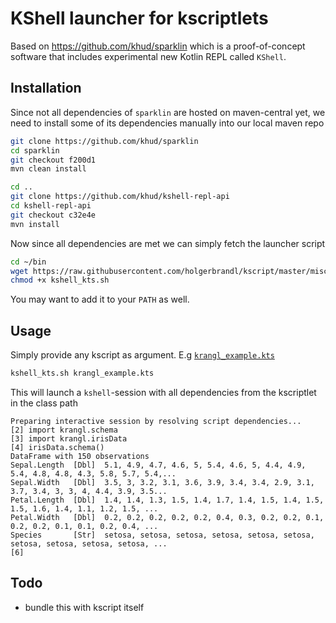 # KShell launcher for kscriptlets


Based on https://github.com/khud/sparklin which is a proof-of-concept software that includes experimental new Kotlin REPL called `KShell`.

## Installation

Since not all dependencies of `sparklin` are hosted on maven-central yet, we need to install some of its dependencies manually into our local maven repo

```bash
git clone https://github.com/khud/sparklin
cd sparklin
git checkout f200d1
mvn clean install

cd ..
git clone https://github.com/khud/kshell-repl-api
cd kshell-repl-api
git checkout c32e4e
mvn install
```

Now since all dependencies are met we can simply fetch the launcher script
```bash
cd ~/bin
wget https://raw.githubusercontent.com/holgerbrandl/kscript/master/misc/kshell_launcher/kshell_kts.sh
chmod +x kshell_kts.sh
```

You may want to add it to your `PATH` as well.

## Usage

Simply provide any kscript as argument. E.g [`krangl_example.kts`](https://github.com/holgerbrandl/kscript/blob/master/misc/kshell_launcher/krangl_example.kts)

```bash
kshell_kts.sh krangl_example.kts
```
This will launch a `kshell`-session with all dependencies from the kscriptlet in the class path

```
Preparing interactive session by resolving script dependencies...
[2] import krangl.schema
[3] import krangl.irisData
[4] irisData.schema()
DataFrame with 150 observations
Sepal.Length  [Dbl]  5.1, 4.9, 4.7, 4.6, 5, 5.4, 4.6, 5, 4.4, 4.9, 5.4, 4.8, 4.8, 4.3, 5.8, 5.7, 5.4,...
Sepal.Width   [Dbl]  3.5, 3, 3.2, 3.1, 3.6, 3.9, 3.4, 3.4, 2.9, 3.1, 3.7, 3.4, 3, 3, 4, 4.4, 3.9, 3.5...
Petal.Length  [Dbl]  1.4, 1.4, 1.3, 1.5, 1.4, 1.7, 1.4, 1.5, 1.4, 1.5, 1.5, 1.6, 1.4, 1.1, 1.2, 1.5, ...
Petal.Width   [Dbl]  0.2, 0.2, 0.2, 0.2, 0.2, 0.4, 0.3, 0.2, 0.2, 0.1, 0.2, 0.2, 0.1, 0.1, 0.2, 0.4, ...
Species       [Str]  setosa, setosa, setosa, setosa, setosa, setosa, setosa, setosa, setosa, setosa, ...
[6] 
```

## Todo

* bundle this with kscript itself